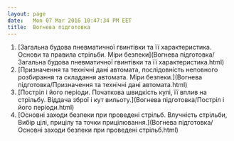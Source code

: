 ```yaml
---
layout: page
date:   Mon 07 Mar 2016 10:47:34 PM EET
title:  Вогнева підготовка
---
```


  1. [Загальна будова пневматичної гвинтівки та її характеристика. Основи та правила стрільби. Міри безпеки](Вогнева підготовка/Загальна будова пневматичної гвинтівки та її характеристика.html)
  1. [Призначення та технічні дані автомата, послідовність неповного розбирання та складання автомата. Міри безпеки.](Вогнева підготовка/Призначення та технічні дані автомата.html)
  1. [Постріл і його періоди. Початкова швидкість кулі, її вплив на стрільбу. Віддача зброї і кут вильоту.](Вогнева підготовка/Постріл і його періоди.html)
  1. [Основні заходи безпеки при проведені стрільб. Влучність стрільби, Вибір цілі, прицілу та точки прицілювання.](Вогнева підготовка/Основні заходи безпеки при проведені стрільб.html)


